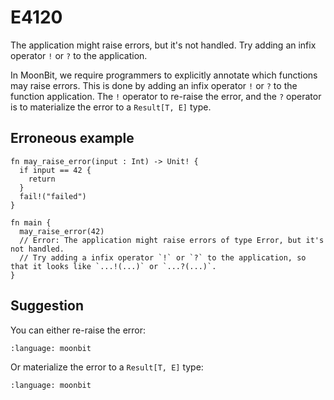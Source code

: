 # E4120

The application might raise errors, but it's not handled. Try adding an infix
operator `!` or `?` to the application.

In MoonBit, we require programmers to explicitly annotate which functions may
raise errors. This is done by adding an infix operator `!` or `?` to the
function application. The `!` operator to re-raise the error, and the `?`
operator is to materialize the error to a `Result[T, E]` type.

## Erroneous example

```moonbit
fn may_raise_error(input : Int) -> Unit! {
  if input == 42 {
    return
  }
  fail!("failed")
}

fn main {
  may_raise_error(42)
  // Error: The application might raise errors of type Error, but it's not handled.
  // Try adding a infix operator `!` or `?` to the application, so that it looks like `...!(...)` or `...?(...)`.
}
```

## Suggestion

You can either re-raise the error:

```{literalinclude} /sources/error_codes/E4120_fixed/top.mbt
:language: moonbit
```

Or materialize the error to a `Result[T, E]` type:

```{literalinclude} /sources/error_codes/E4120_fixed/top_1.mbt
:language: moonbit
```
